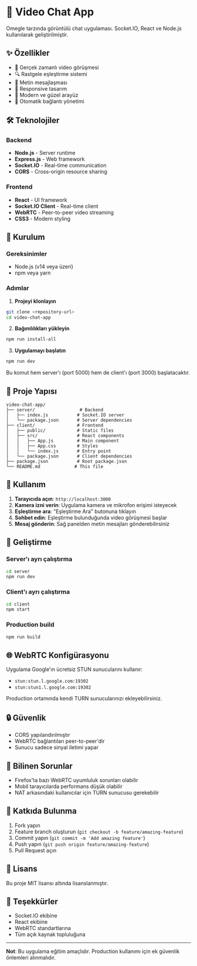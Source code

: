 # 🎥 Video Chat App

Omegle tarzında görüntülü chat uygulaması. Socket.IO, React ve Node.js kullanılarak geliştirilmiştir.

## ✨ Özellikler

- 🎥 Gerçek zamanlı video görüşmesi
- 🔍 Rastgele eşleştirme sistemi
- 💬 Metin mesajlaşması
- 📱 Responsive tasarım
- 🎨 Modern ve güzel arayüz
- 🔄 Otomatik bağlantı yönetimi

## 🛠️ Teknolojiler

### Backend
- **Node.js** - Server runtime
- **Express.js** - Web framework
- **Socket.IO** - Real-time communication
- **CORS** - Cross-origin resource sharing

### Frontend
- **React** - UI framework
- **Socket.IO Client** - Real-time client
- **WebRTC** - Peer-to-peer video streaming
- **CSS3** - Modern styling

## 🚀 Kurulum

### Gereksinimler
- Node.js (v14 veya üzeri)
- npm veya yarn

### Adımlar

1. **Projeyi klonlayın**
```bash
git clone <repository-url>
cd video-chat-app
```

2. **Bağımlılıkları yükleyin**
```bash
npm run install-all
```

3. **Uygulamayı başlatın**
```bash
npm run dev
```

Bu komut hem server'ı (port 5000) hem de client'ı (port 3000) başlatacaktır.

## 📁 Proje Yapısı

```
video-chat-app/
├── server/                 # Backend
│   ├── index.js           # Socket.IO server
│   └── package.json       # Server dependencies
├── client/                # Frontend
│   ├── public/            # Static files
│   ├── src/               # React components
│   │   ├── App.js         # Main component
│   │   ├── App.css        # Styles
│   │   └── index.js       # Entry point
│   └── package.json       # Client dependencies
├── package.json           # Root package.json
└── README.md             # This file
```

## 🎯 Kullanım

1. **Tarayıcıda açın**: `http://localhost:3000`
2. **Kamera izni verin**: Uygulama kamera ve mikrofon erişimi isteyecek
3. **Eşleştirme ara**: "Eşleştirme Ara" butonuna tıklayın
4. **Sohbet edin**: Eşleştirme bulunduğunda video görüşmesi başlar
5. **Mesaj gönderin**: Sağ panelden metin mesajları gönderebilirsiniz

## 🔧 Geliştirme

### Server'ı ayrı çalıştırma
```bash
cd server
npm run dev
```

### Client'ı ayrı çalıştırma
```bash
cd client
npm start
```

### Production build
```bash
npm run build
```

## 🌐 WebRTC Konfigürasyonu

Uygulama Google'ın ücretsiz STUN sunucularını kullanır:
- `stun:stun.l.google.com:19302`
- `stun:stun1.l.google.com:19302`

Production ortamında kendi TURN sunucularınızı ekleyebilirsiniz.

## 🔒 Güvenlik

- CORS yapılandırılmıştır
- WebRTC bağlantıları peer-to-peer'dir
- Sunucu sadece sinyal iletimi yapar

## 🐛 Bilinen Sorunlar

- Firefox'ta bazı WebRTC uyumluluk sorunları olabilir
- Mobil tarayıcılarda performans düşük olabilir
- NAT arkasındaki kullanıcılar için TURN sunucusu gerekebilir

## 🤝 Katkıda Bulunma

1. Fork yapın
2. Feature branch oluşturun (`git checkout -b feature/amazing-feature`)
3. Commit yapın (`git commit -m 'Add amazing feature'`)
4. Push yapın (`git push origin feature/amazing-feature`)
5. Pull Request açın

## 📄 Lisans

Bu proje MIT lisansı altında lisanslanmıştır.

## 🙏 Teşekkürler

- Socket.IO ekibine
- React ekibine
- WebRTC standartlarına
- Tüm açık kaynak topluluğuna

---

**Not**: Bu uygulama eğitim amaçlıdır. Production kullanımı için ek güvenlik önlemleri alınmalıdır. 